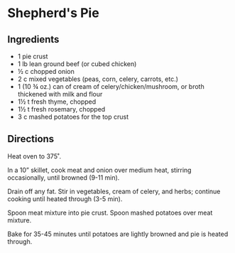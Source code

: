# Shepherd's Pie

## Ingredients
* 1 pie crust
* 1 lb lean ground beef (or cubed chicken)
* ½ c chopped onion
* 2 c mixed vegetables (peas, corn, celery, carrots, etc.)
* 1 (10 ¾ oz.) can of cream of celery/chicken/mushroom, or broth thickened with milk and flour
* 1½ t fresh thyme, chopped
* 1½ t fresh rosemary, chopped
* 3 c mashed potatoes for the top crust

## Directions
Heat oven to 375˚.

In a 10” skillet, cook meat and onion over medium heat, stirring occasionally, until browned (9-11 min).

Drain off any fat. Stir in vegetables, cream of celery, and herbs; continue cooking until heated through (3-5 min).

Spoon meat mixture into pie crust. Spoon mashed potatoes over meat mixture.

Bake for 35-45 minutes until potatoes are lightly browned and pie is heated through.
